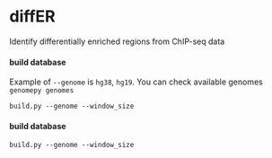 # diffER
Identify differentially enriched regions from ChIP-seq data

#### build database
Example of `--genome` is `hg38`, `hg19`.  You can check available genomes `genomepy genomes`

```
build.py --genome --window_size 
```

#### build database

```
build.py --genome --window_size 
```


#### 
